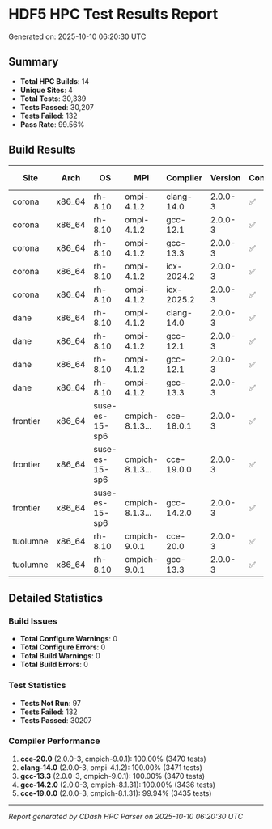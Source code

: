 # HDF5 HPC Test Results Report

Generated on: 2025-10-10 06:20:30 UTC

## Summary

- **Total HPC Builds**: 14
- **Unique Sites**: 4
- **Total Tests**: 30,339
- **Tests Passed**: 30,207
- **Tests Failed**: 132
- **Pass Rate**: 99.56%

## Build Results

| Site | Arch | OS | MPI | Compiler | Version | Configure | Build | Tests | Pass Rate |
|------|------|----|-----|----------|---------|-----------|-------|-------|-----------|
| corona | x86_64 | rh-8.10 | ompi-4.1.2 | clang-14.0 | 2.0.0-3 | ✅ | ✅ | 3471/3471 | 100.0% |
| corona | x86_64 | rh-8.10 | ompi-4.1.2 | gcc-12.1 | 2.0.0-3 | ✅ | ✅ | 0/0 | 0.0% |
| corona | x86_64 | rh-8.10 | ompi-4.1.2 | gcc-13.3 | 2.0.0-3 | ✅ | ✅ | 0/0 | 0.0% |
| corona | x86_64 | rh-8.10 | ompi-4.1.2 | icx-2024.2 | 2.0.0-3 | ✅ | ✅ | 3206/3208 | 99.9% |
| corona | x86_64 | rh-8.10 | ompi-4.1.2 | icx-2025.2 | 2.0.0-3 | ✅ | ✅ | 3206/3208 | 99.9% |
| dane | x86_64 | rh-8.10 | ompi-4.1.2 | clang-14.0 | 2.0.0-3 | ✅ | ✅ | 0/0 | 0.0% |
| dane | x86_64 | rh-8.10 | ompi-4.1.2 | gcc-12.1 | 2.0.0-3 | ✅ | ✅ | 3091/3206 | 96.4% |
| dane | x86_64 | rh-8.10 | ompi-4.1.2 | gcc-12.1 | 2.0.0-3 | ✅ | ✅ | 0/0 | 0.0% |
| dane | x86_64 | rh-8.10 | ompi-4.1.2 | gcc-13.3 | 2.0.0-3 | ✅ | ✅ | 0/0 | 0.0% |
| frontier | x86_64 | suse-es-15-sp6 | cmpich-8.1.3... | cce-18.0.1 | 2.0.0-3 | ✅ | ✅ | 3424/3435 | 99.7% |
| frontier | x86_64 | suse-es-15-sp6 | cmpich-8.1.3... | cce-19.0.0 | 2.0.0-3 | ✅ | ✅ | 3433/3435 | 99.9% |
| frontier | x86_64 | suse-es-15-sp6 | cmpich-8.1.3... | gcc-14.2.0 | 2.0.0-3 | ✅ | ✅ | 3436/3436 | 100.0% |
| tuolumne | x86_64 | rh-8.10 | cmpich-9.0.1 | cce-20.0 | 2.0.0-3 | ✅ | ✅ | 3470/3470 | 100.0% |
| tuolumne | x86_64 | rh-8.10 | cmpich-9.0.1 | gcc-13.3 | 2.0.0-3 | ✅ | ✅ | 3470/3470 | 100.0% |

## Detailed Statistics

### Build Issues
- **Total Configure Warnings**: 0
- **Total Configure Errors**: 0
- **Total Build Warnings**: 0
- **Total Build Errors**: 0

### Test Statistics
- **Tests Not Run**: 97
- **Tests Failed**: 132
- **Tests Passed**: 30207

### Compiler Performance
1. **cce-20.0** (2.0.0-3, cmpich-9.0.1): 100.00% (3470 tests)
2. **clang-14.0** (2.0.0-3, ompi-4.1.2): 100.00% (3471 tests)
3. **gcc-13.3** (2.0.0-3, cmpich-9.0.1): 100.00% (3470 tests)
4. **gcc-14.2.0** (2.0.0-3, cmpich-8.1.31): 100.00% (3436 tests)
5. **cce-19.0.0** (2.0.0-3, cmpich-8.1.31): 99.94% (3435 tests)

---
*Report generated by CDash HPC Parser on 2025-10-10 06:20:30 UTC*
